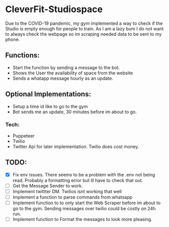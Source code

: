 # CleverFit-Studiospace
Due to the COVID-19 pandemic, my gym implemented a way to check if the Studio is empty enough for people to train. As I am a lazy bum I do not want to always check the webpage so im scraping needed data to be sent to my phone.


 ## Functions: 
* Start the function by sending a message to the bot.
* Shows the User the availability of space from the website
* Sends a whatapp message hourly as an update.


## Optional Implementations:

* Setup a time id like to go to the gym 
* Bot sends me an update, 30 minutes before im about to go.


### Tech: 
* Puppeteer
* Twilio 
* Twitter Api for later implementation. Twilio does cost money.


## TODO:
* [X] Fix env issues. There seems to be a problem with the .env not being read. Probably a formatting error but ill have to check that out.
* [ ] Get the Message Sender to work. 
* [ ] Implement twittter DM. Twilios isnt working that well
* [ ] Implement a function to parse commands from whatsapp
* [ ] Implement function to to only start the Web Scraper before im about to go to the gym. Sending messages over twilio could be costly on 24h run. 
* [ ] Implement function to Format the messages to look more pleasing. 
